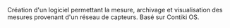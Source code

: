 Création d'un logiciel permettant la mesure, archivage et visualisation des mesures provenant d'un réseau de capteurs. Basé sur Contiki OS.